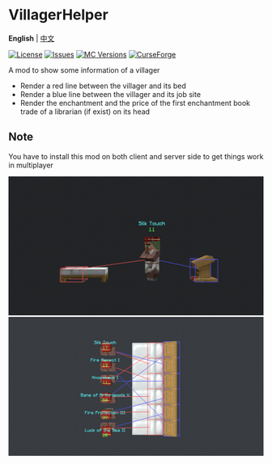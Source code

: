 # VillagerHelper

**English** | [中文](https://github.com/Ivan-1F/VillagerHelper/blob/1.15.2/README.md)

[![License](https://img.shields.io/github/license/Ivan-1F/villagerhelper.svg)](http://www.gnu.org/licenses/gpl-3.0.html)
[![Issues](https://img.shields.io/github/issues/Ivan-1F/villagerhelper.svg)](https://github.com/Ivan-1F/VillagerHelper/issues)
[![MC Versions](https://cf.way2muchnoise.eu/versions/For%20MC_437795_all.svg)](https://www.curseforge.com/minecraft/mc-mods/villagerhelper)
[![CurseForge](http://cf.way2muchnoise.eu/full_437795_downloads.svg)](https://www.curseforge.com/minecraft/mc-mods/villagerhelper)

A mod to show some information of a villager

 - Render a red line between the villager and its bed
 - Render a blue line between the villager and its job site
 - Render the enchantment and the price of the first enchantment book trade of a librarian (if exist) on its head
 
## Note

You have to install this mod on both client and server side to get things work in multiplayer

![screenshot1](https://raw.githubusercontent.com/Ivan-1F/VillagerHelper/1.15.2/screenshot1.png)
![screenshot2](https://raw.githubusercontent.com/Ivan-1F/VillagerHelper/1.15.2/screenshot2.png)
